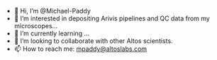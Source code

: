 - 👋 Hi, I’m @Michael-Paddy
- 👀 I’m interested in depositing Arivis pipelines and QC data from my microscopes...
- 🌱 I’m currently learning ...
- 💞️ I’m looking to collaborate with other Altos scientists.  
- 📫 How to reach me:  mpaddy@altoslabs.com

<!---
Michael-Paddy/Michael-Paddy is a ✨ special ✨ repository because its `README.md` (this file) appears on your GitHub profile.
You can click the Preview link to take a look at your changes.
--->
